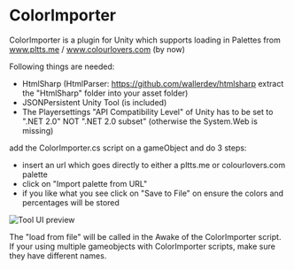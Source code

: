 ColorImporter
=============

ColorImporter is a plugin for Unity which supports loading in Palettes from www.pltts.me / www.colourlovers.com (by now)

Following things are needed:
- HtmlSharp (HtmlParser: https://github.com/wallerdev/htmlsharp extract the "HtmlSharp" folder into your asset folder)
- JSONPersistent Unity Tool (is included)
- The Playersettings "API Compatibility Level" of Unity has to be set to ".NET 2.0" NOT ".NET 2.0 subset" (otherwise the System.Web is missing)


add the ColorImporter.cs script on a gameObject and do 3 steps:
- insert an url which goes directly to either a pltts.me or colourlovers.com palette
- click on "Import palette from URL"
- if you like what you see click on "Save to File" on ensure the colors and percentages will be stored


![Tool UI preview ](https://raw.githubusercontent.com/DomDomHaas/ColorImporter/master/Preview.png "Color Importer")


The "load from file" will be called in the Awake of the ColorImporter script. If your using multiple gameobjects with ColorImporter scripts, make sure they have different names.
